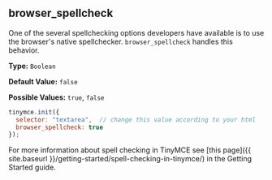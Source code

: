 ## browser_spellcheck

One of the several spellchecking options developers have available is to use the browser's native spellchecker. `browser_spellcheck` handles this behavior.

**Type:** `Boolean`

**Default Value:** `false`

**Possible Values:** `true`, `false`

```js
tinymce.init({
  selector: "textarea",  // change this value according to your html
  browser_spellcheck: true
});
```

For more information about spell checking in TinyMCE see [this page]({{ site.baseurl }}/getting-started/spell-checking-in-tinymce/) in the Getting Started guide.
